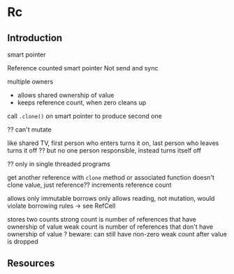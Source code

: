 # Rc



## Introduction

smart pointer

Reference counted smart pointer
Not send and sync

multiple owners
- allows shared ownership of value
- keeps reference count, when zero cleans up

call `.clone()` on smart pointer to produce second one

?? can't mutate

like shared TV, first person who enters turns it on, last person who leaves turns it off
?? but no one person responsible, instead turns itself off

?? only in single threaded programs

get another reference with `clone` method or associated function
doesn't clone value, just reference??
increments reference count

allows only immutable borrows
only allows reading, not mutation, would violate borrowing rules
-> see RefCell

stores two counts
strong count is number of references that have ownership of value
weak count is number of references that don't have ownership of value
? beware: can still have non-zero weak count after value is dropped



## Resources
